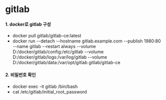 # gitlab
#### 1. docker로 gitlab 구성
- docker pull gitlab/gitlab-ce:latest
- docker run --detach  --hostname gitlab.example.com  --publish 1980:80   --name gitlab  --restart always  --volume D:/docker/gitlab/config:/etc/gitlab --volume D:/docker/gitlab/logs:/var/log/gitlab --volume D:/docker/gitlab/data:/var/opt/gitlab gitlab/gitlab-ce

#### 2. 비밀번호 확인
- docker exec -it gitlab /bin/bash
- cat /etc/gitlab/initial_root_password


